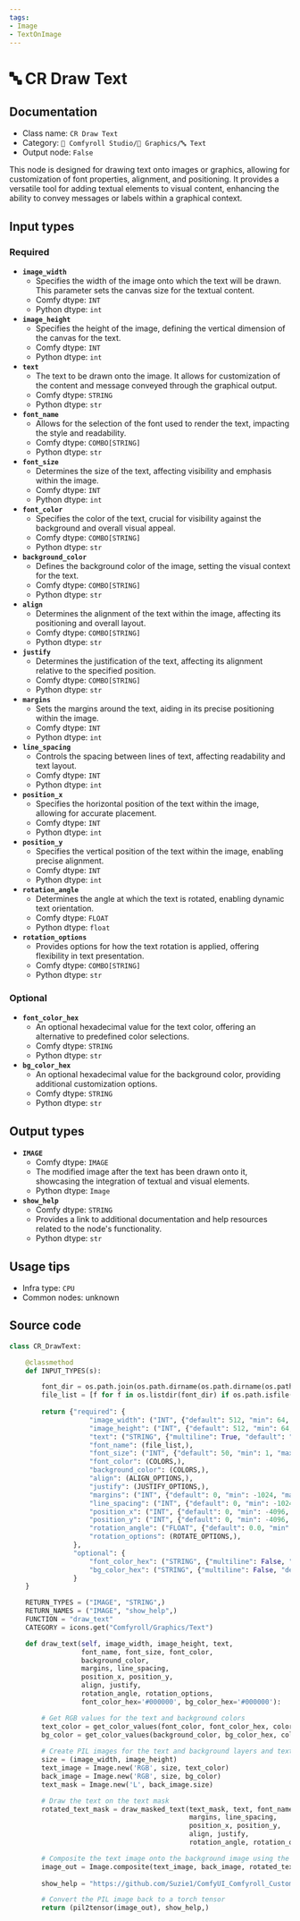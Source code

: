 ```yaml
---
tags:
- Image
- TextOnImage
---
```


# 🔤️ CR Draw Text
## Documentation
- Class name: `CR Draw Text`
- Category: `🧩 Comfyroll Studio/👾 Graphics/🔤 Text`
- Output node: `False`

This node is designed for drawing text onto images or graphics, allowing for customization of font properties, alignment, and positioning. It provides a versatile tool for adding textual elements to visual content, enhancing the ability to convey messages or labels within a graphical context.
## Input types
### Required
- **`image_width`**
    - Specifies the width of the image onto which the text will be drawn. This parameter sets the canvas size for the textual content.
    - Comfy dtype: `INT`
    - Python dtype: `int`
- **`image_height`**
    - Specifies the height of the image, defining the vertical dimension of the canvas for the text.
    - Comfy dtype: `INT`
    - Python dtype: `int`
- **`text`**
    - The text to be drawn onto the image. It allows for customization of the content and message conveyed through the graphical output.
    - Comfy dtype: `STRING`
    - Python dtype: `str`
- **`font_name`**
    - Allows for the selection of the font used to render the text, impacting the style and readability.
    - Comfy dtype: `COMBO[STRING]`
    - Python dtype: `str`
- **`font_size`**
    - Determines the size of the text, affecting visibility and emphasis within the image.
    - Comfy dtype: `INT`
    - Python dtype: `int`
- **`font_color`**
    - Specifies the color of the text, crucial for visibility against the background and overall visual appeal.
    - Comfy dtype: `COMBO[STRING]`
    - Python dtype: `str`
- **`background_color`**
    - Defines the background color of the image, setting the visual context for the text.
    - Comfy dtype: `COMBO[STRING]`
    - Python dtype: `str`
- **`align`**
    - Determines the alignment of the text within the image, affecting its positioning and overall layout.
    - Comfy dtype: `COMBO[STRING]`
    - Python dtype: `str`
- **`justify`**
    - Determines the justification of the text, affecting its alignment relative to the specified position.
    - Comfy dtype: `COMBO[STRING]`
    - Python dtype: `str`
- **`margins`**
    - Sets the margins around the text, aiding in its precise positioning within the image.
    - Comfy dtype: `INT`
    - Python dtype: `int`
- **`line_spacing`**
    - Controls the spacing between lines of text, affecting readability and text layout.
    - Comfy dtype: `INT`
    - Python dtype: `int`
- **`position_x`**
    - Specifies the horizontal position of the text within the image, allowing for accurate placement.
    - Comfy dtype: `INT`
    - Python dtype: `int`
- **`position_y`**
    - Specifies the vertical position of the text within the image, enabling precise alignment.
    - Comfy dtype: `INT`
    - Python dtype: `int`
- **`rotation_angle`**
    - Determines the angle at which the text is rotated, enabling dynamic text orientation.
    - Comfy dtype: `FLOAT`
    - Python dtype: `float`
- **`rotation_options`**
    - Provides options for how the text rotation is applied, offering flexibility in text presentation.
    - Comfy dtype: `COMBO[STRING]`
    - Python dtype: `str`
### Optional
- **`font_color_hex`**
    - An optional hexadecimal value for the text color, offering an alternative to predefined color selections.
    - Comfy dtype: `STRING`
    - Python dtype: `str`
- **`bg_color_hex`**
    - An optional hexadecimal value for the background color, providing additional customization options.
    - Comfy dtype: `STRING`
    - Python dtype: `str`
## Output types
- **`IMAGE`**
    - Comfy dtype: `IMAGE`
    - The modified image after the text has been drawn onto it, showcasing the integration of textual and visual elements.
    - Python dtype: `Image`
- **`show_help`**
    - Comfy dtype: `STRING`
    - Provides a link to additional documentation and help resources related to the node's functionality.
    - Python dtype: `str`
## Usage tips
- Infra type: `CPU`
- Common nodes: unknown


## Source code
```python
class CR_DrawText:

    @classmethod
    def INPUT_TYPES(s):

        font_dir = os.path.join(os.path.dirname(os.path.dirname(os.path.realpath(__file__))), "fonts")       
        file_list = [f for f in os.listdir(font_dir) if os.path.isfile(os.path.join(font_dir, f)) and f.lower().endswith(".ttf")]
                      
        return {"required": {
                    "image_width": ("INT", {"default": 512, "min": 64, "max": 2048}),
                    "image_height": ("INT", {"default": 512, "min": 64, "max": 2048}),  
                    "text": ("STRING", {"multiline": True, "default": "text"}),
                    "font_name": (file_list,),
                    "font_size": ("INT", {"default": 50, "min": 1, "max": 1024}),
                    "font_color": (COLORS,),
                    "background_color": (COLORS,),
                    "align": (ALIGN_OPTIONS,),
                    "justify": (JUSTIFY_OPTIONS,),
                    "margins": ("INT", {"default": 0, "min": -1024, "max": 1024}),
                    "line_spacing": ("INT", {"default": 0, "min": -1024, "max": 1024}),
                    "position_x": ("INT", {"default": 0, "min": -4096, "max": 4096}),
                    "position_y": ("INT", {"default": 0, "min": -4096, "max": 4096}),
                    "rotation_angle": ("FLOAT", {"default": 0.0, "min": -360.0, "max": 360.0, "step": 0.1}),
                    "rotation_options": (ROTATE_OPTIONS,),            
                },
                "optional": {
                    "font_color_hex": ("STRING", {"multiline": False, "default": "#000000"}),
                    "bg_color_hex": ("STRING", {"multiline": False, "default": "#000000"})
                }          
    }

    RETURN_TYPES = ("IMAGE", "STRING",)
    RETURN_NAMES = ("IMAGE", "show_help",)
    FUNCTION = "draw_text"
    CATEGORY = icons.get("Comfyroll/Graphics/Text")

    def draw_text(self, image_width, image_height, text,
                  font_name, font_size, font_color, 
                  background_color,
                  margins, line_spacing,
                  position_x, position_y,
                  align, justify,
                  rotation_angle, rotation_options,
                  font_color_hex='#000000', bg_color_hex='#000000'):

        # Get RGB values for the text and background colors
        text_color = get_color_values(font_color, font_color_hex, color_mapping)
        bg_color = get_color_values(background_color, bg_color_hex, color_mapping) 
        
        # Create PIL images for the text and background layers and text mask
        size = (image_width, image_height)
        text_image = Image.new('RGB', size, text_color)
        back_image = Image.new('RGB', size, bg_color)
        text_mask = Image.new('L', back_image.size)

        # Draw the text on the text mask
        rotated_text_mask = draw_masked_text(text_mask, text, font_name, font_size,
                                             margins, line_spacing,
                                             position_x, position_y,
                                             align, justify,
                                             rotation_angle, rotation_options)

        # Composite the text image onto the background image using the rotated text mask
        image_out = Image.composite(text_image, back_image, rotated_text_mask)
        
        show_help = "https://github.com/Suzie1/ComfyUI_Comfyroll_CustomNodes/wiki/Text-Nodes#cr-draw-text"

        # Convert the PIL image back to a torch tensor
        return (pil2tensor(image_out), show_help,)

```
